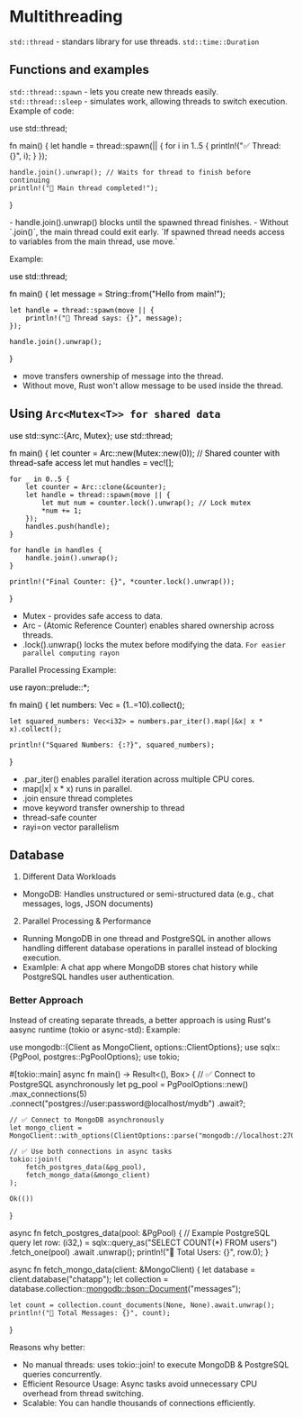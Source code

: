 # Multithreading

`std::thread` - standars library for use threads.
`std::time::Duration`

## Functions and examples

`std::thread::spawn` - lets you create new threads easily.
`std::thread::sleep` - simulates work, allowing threads to switch execution.
Example of code:
<mark>

use std::thread;

fn main() {
let handle = thread::spawn(|| {
for i in 1..5 {
println!("✅ Thread: {}", i);
}
});

    handle.join().unwrap(); // Waits for thread to finish before continuing
    println!("🎉 Main thread completed!");

}

</mark>
- handle.join().unwrap() blocks until the spawned thread finishes.
- Without `.join()`, the main thread could exit early.
`If spawned thread needs access to variables from the main thread, use move.`

Example:

<mark>

use std::thread;

fn main() {
let message = String::from("Hello from main!");

    let handle = thread::spawn(move || {
        println!("🧵 Thread says: {}", message);
    });

    handle.join().unwrap();

}

</mark>

- move transfers ownership of message into the thread.
- Without move, Rust won't allow message to be used inside the thread.

## Using `Arc<Mutex<T>> for shared data`

<mark>

use std::sync::{Arc, Mutex};
use std::thread;

fn main() {
let counter = Arc::new(Mutex::new(0)); // Shared counter with thread-safe access
let mut handles = vec![];

    for _ in 0..5 {
        let counter = Arc::clone(&counter);
        let handle = thread::spawn(move || {
            let mut num = counter.lock().unwrap(); // Lock mutex
            *num += 1;
        });
        handles.push(handle);
    }

    for handle in handles {
        handle.join().unwrap();
    }

    println!("Final Counter: {}", *counter.lock().unwrap());

}

</mark>

- Mutex<T> - provides safe access to data.
- Arc<T> - (Atomic Reference Counter) enables shared ownership across threads.
- .lock().unwrap() locks the mutex before modifying the data.
  `For easier parallel computing rayon`

Parallel Processing Example:

<mark>

use rayon::prelude::\*;

fn main() {
let numbers: Vec<i32> = (1..=10).collect();

    let squared_numbers: Vec<i32> = numbers.par_iter().map(|&x| x * x).collect();

    println!("Squared Numbers: {:?}", squared_numbers);

}

</mark>

- .par_iter() enables parallel iteration across multiple CPU cores.
- map(|x| x \* x) runs in parallel.
- .join ensure thread completes
- move keyword transfer ownership to thread
- thread-safe counter
- rayi=on vector parallelism

## Database

1. Different Data Workloads

- MongoDB: Handles unstructured or semi-structured data (e.g., chat messages, logs, JSON documents)

2. Parallel Processing & Performance

- Running MongoDB in one thread and PostgreSQL in another allows handling different database operations in parallel instead of blocking execution.
- Examlple: A chat app where MongoDB stores chat history while PostgreSQL handles user authentication.

### Better Approach

Instead of creating separate threads, a better approach is using Rust's aasync runtime (tokio or async-std):
Example:
<mark>

use mongodb::{Client as MongoClient, options::ClientOptions};
use sqlx::{PgPool, postgres::PgPoolOptions};
use tokio;

#[tokio::main]
async fn main() -> Result<(), Box<dyn std::error::Error>> {
// ✅ Connect to PostgreSQL asynchronously
let pg_pool = PgPoolOptions::new()
.max_connections(5)
.connect("postgres://user:password@localhost/mydb")
.await?;

    // ✅ Connect to MongoDB asynchronously
    let mongo_client = MongoClient::with_options(ClientOptions::parse("mongodb://localhost:27017").await?)?;

    // ✅ Use both connections in async tasks
    tokio::join!(
        fetch_postgres_data(&pg_pool),
        fetch_mongo_data(&mongo_client)
    );

    Ok(())

}

async fn fetch_postgres_data(pool: &PgPool) {
// Example PostgreSQL query
let row: (i32,) = sqlx::query_as("SELECT COUNT(\*) FROM users")
.fetch_one(pool)
.await
.unwrap();
println!("👤 Total Users: {}", row.0);
}

async fn fetch_mongo_data(client: &MongoClient) {
let database = client.database("chatapp");
let collection = database.collection::<mongodb::bson::Document>("messages");

    let count = collection.count_documents(None, None).await.unwrap();
    println!("💬 Total Messages: {}", count);

}

</mark>

Reasons why better:

- No manual threads: uses tokio::join! to execute MongoDB & PostgreSQL queries concurrently.
- Efficient Resource Usage: Async tasks avoid unnecessary CPU overhead from thread switching.
- Scalable: You can handle thousands of connections efficiently.
